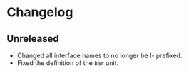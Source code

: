 # Changelog

## Unreleased

- Changed all interface names to no longer be I- prefixed.
- Fixed the definition of the `bar` unit.